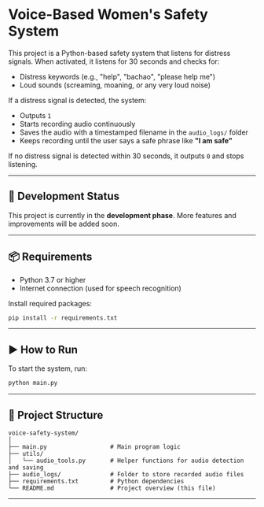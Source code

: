# Voice-Based Women's Safety System

This project is a Python-based safety system that listens for distress signals. When activated, it listens for 30 seconds and checks for:

- Distress keywords (e.g., "help", "bachao", "please help me")
- Loud sounds (screaming, moaning, or any very loud noise)

If a distress signal is detected, the system:

- Outputs `1`
- Starts recording audio continuously
- Saves the audio with a timestamped filename in the `audio_logs/` folder
- Keeps recording until the user says a safe phrase like **"I am safe"**

If no distress signal is detected within 30 seconds, it outputs `0` and stops listening.

---

## 🚧 Development Status

This project is currently in the **development phase**. More features and improvements will be added soon.

---

## 📦 Requirements

- Python 3.7 or higher
- Internet connection (used for speech recognition)

Install required packages:

```bash
pip install -r requirements.txt
```

---

## ▶️ How to Run

To start the system, run:

```bash
python main.py
```

---

## 📁 Project Structure

```
voice-safety-system/
│
├── main.py                  # Main program logic
├── utils/
│   └── audio_tools.py       # Helper functions for audio detection and saving
├── audio_logs/              # Folder to store recorded audio files
├── requirements.txt         # Python dependencies
└── README.md                # Project overview (this file)
```

---
